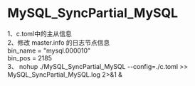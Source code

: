 # MySQL_SyncPartial_MySQL  

1、c.toml中的主从信息  
2、修改 master.info 的日志节点信息  
bin_name = "mysql.000010"  
bin_pos = 2185  
3、 nohup ./MySQL_SyncPartial_MySQL --config=./c.toml >> MySQL_SyncPartial_MySQL.log 2>&1 &  
